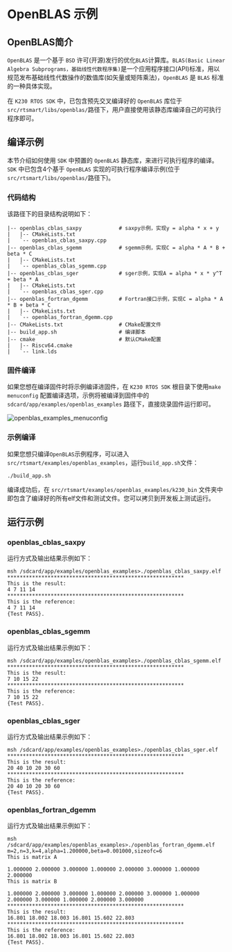 # OpenBLAS 示例

## OpenBLAS简介

`OpenBLAS` 是一个基于 `BSD` 许可(开源)发行的优化`BLAS`计算库。`BLAS(Basic Linear Algebra Subprograms，基础线性代数程序集)`是一个应用程序接口(API)标准，用以规范发布基础线性代数操作的数值库(如矢量或矩阵乘法)，`OpenBLAS` 是 `BLAS` 标准的一种具体实现。

在 `K230 RTOS SDK` 中，已包含预先交叉编译好的 `OpenBLAS` 库位于`src/rtsmart/libs/openblas/`路径下，用户直接使用该静态库编译自己的可执行程序即可。

## 编译示例

本节介绍如何使用 `SDK` 中预置的 `OpenBLAS` 静态库，来进行可执行程序的编译。`SDK` 中已包含4个基于 `OpenBLAS` 实现的可执行程序编译示例(位于`src/rtsmart/libs/openblas/`路径下)。

### 代码结构

该路径下的目录结构说明如下：

```shell
|-- openblas_cblas_saxpy            # saxpy示例，实现y = alpha * x + y
|   |-- CMakeLists.txt
|   `-- openblas_cblas_saxpy.cpp
|-- openblas_cblas_sgemm            # sgemm示例，实现C = alpha * A * B + beta * C
|   |-- CMakeLists.txt
|   `-- openblas_cblas_sgemm.cpp
|-- openblas_cblas_sger             # sger示例，实现A = alpha * x * y^T + beta * A
|   |-- CMakeLists.txt
|   `-- openblas_cblas_sger.cpp
|-- openblas_fortran_dgemm          # Fortran接口示例，实现C = alpha * A * B + beta * C
|   |-- CMakeLists.txt
|   `-- openblas_fortran_dgemm.cpp
|-- CMakeLists.txt                  # CMake配置文件
|-- build_app.sh                    # 编译脚本
|-- cmake                           # 默认CMake配置
|   |-- Riscv64.cmake
|   `-- link.lds
```

### 固件编译

如果您想在编译固件时将示例编译进固件，在 `K230 RTOS SDK` 根目录下使用`make menuconfig` 配置编译选项，示例将被编译到固件中的 `sdcard/app/examples/openblas_examples` 路径下，直接烧录固件运行即可。

![openblas_examples_menuconfig](https://www.kendryte.com/api/post/attachment?id=550)

### 示例编译

如果您想只编译`OpenBLAS`示例程序，可以进入`src/rtsmart/examples/openblas_examples`，运行`build_app.sh`文件：

```shell
./build_app.sh
```

编译成功后，在 `src/rtsmart/examples/openblas_examples/k230_bin` 文件夹中即包含了编译好的所有elf文件和测试文件。您可以拷贝到开发板上测试运行。

## 运行示例

### openblas_cblas_saxpy

运行方式及输出结果示例如下：

```shell
msh /sdcard/app/examples/openblas_examples>./openblas_cblas_saxpy.elf
*********************************************************
This is the result:
4 7 11 14
*********************************************************
This is the reference:
4 7 11 14
{Test PASS}.
```

### openblas_cblas_sgemm

运行方式及输出结果示例如下：

```shell
msh /sdcard/app/examples/openblas_examples>./openblas_cblas_sgemm.elf
*********************************************************
This is the result:
7 10 15 22
*********************************************************
This is the reference:
7 10 15 22
{Test PASS}.
```

### openblas_cblas_sger

运行方式及输出结果示例如下：

```shell
msh /sdcard/app/examples/openblas_examples>./openblas_cblas_sger.elf
*********************************************************
This is the result:
20 40 10 20 30 60
*********************************************************
This is the reference:
20 40 10 20 30 60
{Test PASS}.

```

### openblas_fortran_dgemm

运行方式及输出结果示例如下：

```shell
msh /sdcard/app/examples/openblas_examples>./openblas_fortran_dgemm.elf
m=2,n=3,k=4,alpha=1.200000,beta=0.001000,sizeofc=6
This is matrix A

1.000000 2.000000 3.000000 1.000000 2.000000 3.000000 1.000000 2.000000
This is matrix B

1.000000 2.000000 3.000000 1.000000 2.000000 3.000000 1.000000 2.000000 3.000000 1.000000 2.000000 3.000000
*********************************************************
This is the result:
16.801 18.002 18.003 16.801 15.602 22.803
*********************************************************
This is the reference:
16.801 18.002 18.003 16.801 15.602 22.803
{Test PASS}.
```
